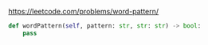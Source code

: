 
https://leetcode.com/problems/word-pattern/


```py
def wordPattern(self, pattern: str, str: str) -> bool:
    pass
```



